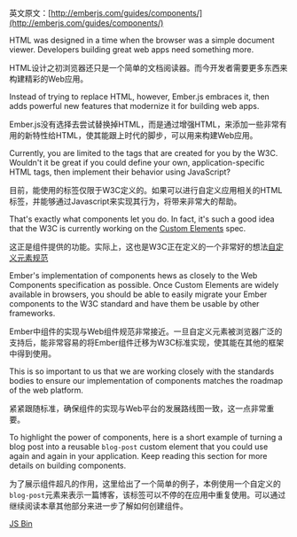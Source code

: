 英文原文：[http://emberjs.com/guides/components/](http://emberjs.com/guides/components/)

HTML was designed in a time when the browser was a simple document
viewer. Developers building great web apps need something more.

HTML设计之初浏览器还只是一个简单的文档阅读器。而今开发者需要更多东西来构建精彩的Web应用。

Instead of trying to replace HTML, however, Ember.js embraces it, then adds
powerful new features that modernize it for building web apps.

Ember.js没有选择去尝试替换掉HTML，而是通过增强HTML，来添加一些非常有用的新特性给HTML，使其能跟上时代的脚步，可以用来构建Web应用。

Currently, you are limited to the tags that are created for you by the
W3C. Wouldn't it be great if you could define your own,
application-specific HTML tags, then implement their behavior using
JavaScript?

目前，能使用的标签仅限于W3C定义的。如果可以进行自定义应用相关的HTML标签，并能够通过Javascript来实现其行为，将带来非常大的帮助。

That's exactly what components let you do. In fact, it's such a good
idea that the W3C is currently working on the [Custom
Elements](https://dvcs.w3.org/hg/webcomponents/raw-file/tip/spec/custom/index.html)
spec.

这正是组件提供的功能。实际上，这也是W3C正在定义的一个非常好的想法[自定义元素规范](https://dvcs.w3.org/hg/webcomponents/raw-file/tip/spec/custom/index.html)

Ember's implementation of components hews as closely to the Web
Components specification as possible. Once Custom Elements are widely
available in browsers, you should be able to easily migrate your Ember
components to the W3C standard and have them be usable by other
frameworks.

Ember中组件的实现与Web组件规范非常接近。一旦自定义元素被浏览器广泛的支持后，能非常容易的将Ember组件迁移为W3C标准实现，使其能在其他的框架中得到使用。

This is so important to us that we are working closely with the
standards bodies to ensure our implementation of components matches the
roadmap of the web platform.

紧紧跟随标准，确保组件的实现与Web平台的发展路线图一致，这一点非常重要。

To highlight the power of components, here is a short example of turning a blog post into a reusable
`blog-post` custom element that you could use again and again in your
application. Keep reading this section for more details on building
components.

为了展示组件超凡的作用，这里给出了一个简单的例子，本例使用一个自定义的`blog-post`元素来表示一篇博客，该标签可以不停的在应用中重复使用。可以通过继续阅读本章其他部分来进一步了解如何创建组件。

<a class="jsbin-embed" href="http://jsbin.com/ifuxey/2/embed?live">JS Bin</a><script src="http://static.jsbin.com/js/embed.js"></script>

